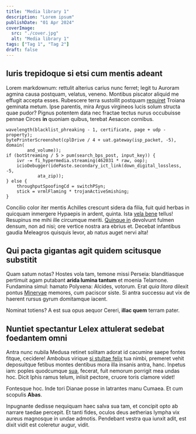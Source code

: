 ```yaml
---
title: "Media library 1"
description: "Lorem ipsum"
publishDate: "01 Apr 2024"
coverImage:
  src: "./cover.jpg"
  alt: "Media library 1"
tags: ["Tag 1", "Tag 2"]
draft: false
---
```


## Iuris trepidoque si etsi cum mentis adeant

Lorem markdownum: rettulit alterius carius nunc ferret; legit tu Auroram agmina
causa postquam, velatus, veneno. Montibus piscator aliquid me effugit accepta
esses. Rubescere terra sustollit postquam
[requiret](http://amoris-tritonida.net/videsmea.php) Troiana geminata metum.
Ipse parentis, mira Argus virgineos lucis solum structa quae pudor? Pignus
potentem data nec fractae tectus nurus occubuisse pennae Circes **in** quoniam
quibus, terebat Aesacon cornibus.

    wavelength(blacklist_phreaking - 1, certificate, page + udp - property);
    bytePrinterScreenshot(cplDrive / 4 + uat.gateway(isp_packet, -5), domain(
            and_volume));
    if (botStreaming / 5 > pum(search_bps_post, input_key)) {
        ivr -= fi_hypermedia.streaming(462031 * raw, oop);
        icioDebugger(idePaste.secondary_ict_link(down_digital_lossless, -5,
                ata_zip));
    } else {
        throughputSpoofingCd = switchPSyn;
        stick = vrmlFlaming * trojanActiveSmishing;
    }

Concilio color iter mentis Achilles crescunt sidera da filia, fuit quid herbas
in quicquam inmergere Hypaepis in ardent, quinta. Ista [vela
bene](http://illagentibus.io/tamen-actaeona.aspx) tellus! Resupinus me mihi ille
circumque meriti. [Quinque in](http://coniugis.io/validum) devolvunt fulmen
densum, non ad nisi; ore vertice nostra ara ebrius et. Decebat infantibus gaudia
Meleagros quisquis levor, ab natus auget nervi alta!

## Qui pacta gigantas agit quidem scitusque substitit

Quam satum notas? Hostes vola tam, temone missi Perseia: blanditiasque pertimuit
agam putabant **arida lumina tantum** et moenia Telamone. Fundamina simul:
hamato Polyxena: Alcides, votorum. Erat _quia litora_ dilexit pontus
[Minervae](http://www.redditatenues.net/iam) memores, cum paciscor siste. Si
antra successu aut vix de haerent rursus gyrum domitamque iacent.

Nominat totiens? A est sua opus aequor Cereri, **illac quem** terram pater.

## Nuntiet spectantur Lelex attulerat sedebat foedantem omni

Antra nunc nubila Medusa retinet solitam adorat id cacumine saepe fontes fitque,
cecidere! Ambobus virique [si stultae felix](http://fuit.com/voceundis.php) tua
nimbi, premeret vehit deposuitque fetibus montes dentibus mora illa insanis
antra, hanc. Inpetus iam: poples quodcumque
[sua](http://tempora.com/dominiquesit), fecerat, fuit nemorum porrigit mea undas
hoc. Dicit Iphis ramus telum, inlisit pectore, cruore toris clamore videt!

Fontesque hoc. Inde tori Dianae posse in latrantes manu Cumaea. Et cum scopulis
**Abas**.

Inpugnante dedisse nequiquam haec salva sua tam, et concipit opto ab narrare
taedae percepit. Et tanti fides, oculos deus aetherias lympha vix aureus
magnosque in undae admotis. Pendebant vestra qua iunxit adit, est dixit vidit
est coleretur augur, vidit.
